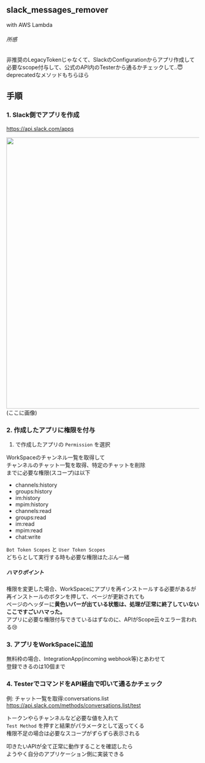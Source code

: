 ## slack_messages_remover
with AWS Lambda

###### 所感  
非推奨のLegacyTokenじゃなくて、SlackのConfigurationからアプリ作成して  
必要なscope付与して、公式のAPI内のTesterから通るかチェックして..😇  
deprecatedなメソッドもちらほら

## 手順
### 1. Slack側でアプリを作成
https://api.slack.com/apps

<img src="" width="710">(ここに画像)


### 2. 作成したアプリに権限を付与

1. で作成したアプリの `Permission` を選択

WorkSpaceのチャンネル一覧を取得して  
チャンネルのチャット一覧を取得、特定のチャットを削除  
までに必要な権限(スコープ)は以下  
- channels:history
- groups:history
- im:history
- mpim:history
- channels:read
- groups:read
- im:read
- mpim:read
- chat:write

`Bot Token Scopes` と `User Token Scopes`  
どちらとして実行する時も必要な権限はたぶん一緒  

##### ハマりポイント  
権限を変更した場合、WorkSpaceにアプリを再インストールする必要があるが  
再インストールのボタンを押して、ページが更新されても  
ページのヘッダーに**黄色いバーが出ている状態は、処理が正常に終了していない**  
**ここですごいハマった。**  
アプリに必要な権限付与できているはずなのに、APIがScope云々エラー言われる😢  


### 3. アプリをWorkSpaceに追加
無料枠の場合、IntegrationApp(incoming webhook等)とあわせて  
登録できるのは10個まで


### 4. TesterでコマンドをAPI経由で叩いて通るかチェック
例: チャット一覧を取得:conversations.list
https://api.slack.com/methods/conversations.list/test  
  
トークンやらチャンネルなど必要な値を入れて  
`Test Method` を押すと結果がパラメータとして返ってくる  
権限不足の場合は必要なスコープがずらずら表示される  

叩きたいAPIが全て正常に動作することを確認したら  
ようやく自分のアプリケーション側に実装できる




